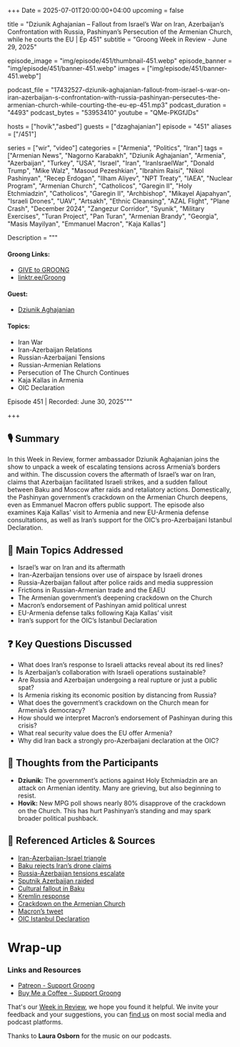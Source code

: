 +++
Date = 2025-07-01T20:00:00+04:00
upcoming = false

title = "Dziunik Aghajanian – Fallout from Israel’s War on Iran, Azerbaijan’s Confrontation with Russia, Pashinyan’s Persecution of the Armenian Church, while he courts the EU | Ep 451"
subtitle = "Groong Week in Review - June 29, 2025"

episode_image = "img/episode/451/thumbnail-451.webp"
episode_banner = "img/episode/451/banner-451.webp"
images = ["img/episode/451/banner-451.webp"]

podcast_file = "17432527-dziunik-aghajanian-fallout-from-israel-s-war-on-iran-azerbaijan-s-confrontation-with-russia-pashinyan-persecutes-the-armenian-church-while-courting-the-eu-ep-451.mp3"
podcast_duration = "4493"
podcast_bytes = "53953410"
youtube = "QMe-PKGfJDs"

hosts = ["hovik","asbed"]
guests = ["dzaghajanian"]
episode = "451"
aliases = ["/451"]

series = ["wir", "video"]
categories = ["Armenia", "Politics", "Iran"]
tags = ["Armenian News", "Nagorno Karabakh", "Dziunik Aghajanian", "Armenia", "Azerbaijan", "Turkey", "USA", "Israel", "Iran", "IranIsraelWar", "Donald Trump", "Mike Walz", "Masoud Pezeshkian", "Ibrahim Raisi", "Nikol Pashinyan", "Recep Erdogan", "Ilham Aliyev", "NPT Treaty", "IAEA", "Nuclear Program", "Armenian Church", "Catholicos", "Garegin II", "Holy Etchmiadzin", "Catholicos", "Garegin II", "Archbishop", "Mikayel Ajapahyan", "Israeli Drones", "UAV", "Artsakh", "Ethnic Cleansing", "AZAL Flight", "Plane Crash", "December 2024", "Zangezur Corridor", "Syunik", "Military Exercises", "Turan Project", "Pan Turan", "Armenian Brandy", "Georgia", "Masis Mayilyan", "Emmanuel Macron", "Kaja Kallas"]

Description = """

#### Groong Links:
* [GIVE to GROONG](https://podcasts.groong.org/donate)
* [linktr.ee/Groong](https://linktr.ee/groong)

#### Guest:
* [Dziunik Aghajanian](/guest/dzaghajanian)

#### Topics:
* Iran War
* Iran-Azerbaijan Relations
* Russian-Azerbaijani Tensions
* Russian-Armenian Relations
* Persecution of The Church Continues
* Kaja Kallas in Armenia
* OIC Declaration


Episode 451 | Recorded: June 30, 2025"""

+++

## 🎙️ Summary  

In this Week in Review, former ambassador Dziunik Aghajanian joins the show to unpack a week of escalating tensions across Armenia’s borders and within. The discussion covers the aftermath of Israel’s war on Iran, claims that Azerbaijan facilitated Israeli strikes, and a sudden fallout between Baku and Moscow after raids and retaliatory actions. Domestically, the Pashinyan government’s crackdown on the Armenian Church deepens, even as Emmanuel Macron offers public support. The episode also examines Kaja Kallas' visit to Armenia and new EU-Armenia defense consultations, as well as Iran’s support for the OIC’s pro-Azerbaijani Istanbul Declaration.

## 🧭 Main Topics Addressed
- Israel’s war on Iran and its aftermath
- Iran-Azerbaijan tensions over use of airspace by Israeli drones
- Russia-Azerbaijan fallout after police raids and media suppression
- Frictions in Russian-Armenian trade and the EAEU
- The Armenian government’s deepening crackdown on the Church
- Macron’s endorsement of Pashinyan amid political unrest
- EU-Armenia defense talks following Kaja Kallas’ visit
- Iran’s support for the OIC’s Istanbul Declaration

## ❓ Key Questions Discussed
- What does Iran’s response to Israeli attacks reveal about its red lines?
- Is Azerbaijan’s collaboration with Israeli operations sustainable?
- Are Russia and Azerbaijan undergoing a real rupture or just a public spat?
- Is Armenia risking its economic position by distancing from Russia?
- What does the government’s crackdown on the Church mean for Armenia’s democracy?
- How should we interpret Macron’s endorsement of Pashinyan during this crisis?
- What real security value does the EU offer Armenia?
- Why did Iran back a strongly pro-Azerbaijani declaration at the OIC?

## 💬 Thoughts from the Participants
- **Dziunik:** The government’s actions against Holy Etchmiadzin are an attack on Armenian identity. Many are grieving, but also beginning to resist.
- **Hovik:** New MPG poll shows nearly 80% disapprove of the crackdown on the Church. This has hurt Pashinyan’s standing and may spark broader political pushback.


## 🔗 Referenced Articles & Sources
- [Iran-Azerbaijan-Israel triangle](https://www.rferl.org/a/iran-azerbaijan-israel-war-territory-airspace/33456456.html)
- [Baku rejects Iran’s drone claims](https://asbarez.com/baku-reacts-to-irans-call-for-probe-of-israeli-attacks-from-azerbaijan-airspace/)
- [Russia-Azerbaijan tensions escalate](https://meduza.io/en/feature/2025/06/30/unacceptable-violence)
- [Sputnik Azerbaijan raided](https://meduza.io/en/news/2025/06/30/police-raid-baku-office-of-russian-state-media-agency-sputnik-azerbaijan)
- [Cultural fallout in Baku](https://www.themoscowtimes.com/2025/06/30/azerbaijan-cancels-russian-cultural-events-amid-fallout-over-police-raids-in-yekaterinburg-a89610)
- [Kremlin response](https://www.reuters.com/world/kremlin-condemns-azerbaijans-move-cancel-russian-cultural-events-following-2025-06-30/)
- [Crackdown on the Armenian Church](https://horizonweekly.ca/en/catholicos-warns-of-artsakh-heritage-destruction-at-bern-conference/)
- [Macron’s tweet](https://x.com/EmmanuelMacron/status/1939292523224076495)
- [OIC Istanbul Declaration](https://new.oic-oci.org/Lists/ConferenceDocuments/Attachments/2728/Istanbul%20Declaration.pdf)


# Wrap-up

### **Links and Resources**

* [Patreon - Support Groong](https://www.patreon.com/ann_groong)
* [Buy Me a Coffee - Support Groong](https://www.buymeacoffee.com/groong)

That's our [Week in Review](https://podcasts.groong.org/), we hope you found it helpful. We invite your feedback and your suggestions, you can [find us](https://linktr.ee/groong) on most social media and podcast platforms.

Thanks to __Laura Osborn__ for the music on our podcasts.



